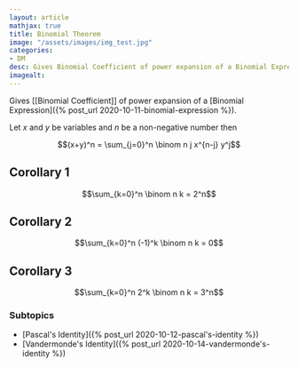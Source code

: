 ```yaml
---
layout: article
mathjax: true
title: Binomial Theorem
image: "/assets/images/img_test.jpg"
categories:
- DM
desc: Gives Binomial Coefficient of power expansion of a Binomial Expression. 
imagealt: 
---
```


Gives [[Binomial Coefficient]] of power expansion of a [Binomial Expression]({% post_url 2020-10-11-binomial-expression %}).

Let $x$ and $y$ be variables and $n$ be a non-negative number then

































































































































































































































































































































































$$(x+y)^n = \sum_{j=0}^n \binom n j x^{n-j} y^j$$


































































































































































































































































































































































## Corollary 1
$$\sum_{k=0}^n \binom n k = 2^n$$


































































































































































































































































































































































## Corollary 2
$$\sum_{k=0}^n (-1)^k \binom n k = 0$$


































































































































































































































































































































































## Corollary 3
$$\sum_{k=0}^n 2^k \binom n k = 3^n$$


































































































































































































































































































































































### Subtopics
- [Pascal's Identity]({% post_url 2020-10-12-pascal's-identity %})
- [Vandermonde's Identity]({% post_url 2020-10-14-vandermonde's-identity %})